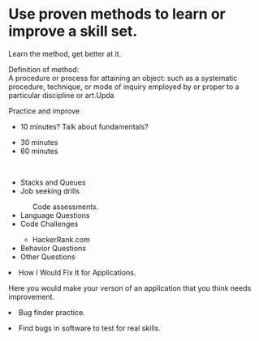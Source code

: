 <!DOCTYPE html>
<html>

<body>

<h1>Use proven methods to learn or improve a skill set.</h1>
<p>Learn the method, get better at it.</p>
<p>Definition of method: <br>
A procedure or process for attaining an object: such as a systematic procedure, technique, or mode of inquiry employed by or proper to a particular discipline or art.Upda</p>

<p>Practice and improve</p>
     <ul> 
     <li> 10 minutes? Talk about fundamentals? </li>
     <ul></ul>
     <li> 30 minutes </li>
      <li> 60 minutes</li> 
     </ul>
     <ul>
</ul>
<br>
 <ul> <li>Stacks and Queues</li>
     <li> Job seeking drills</li>
     <ul>Code assessments.</ul>
     <li> Language Questions</li>
      <li> Code Challenges</li> <ul>
     <li>HackerRank.com</li></ul>
      <li> Behavior Questions</li> 
          <li> Other Questions</li> 
     </ul>
<li>How I Would Fix It for Applications. </li><p>Here you would make your verson of an application that you think needs improvement.<li>Bug finder practice. </li><p><li>Find bugs in software to test for real skills.</li></p>
     <ul>
</ul>
     
</body>
</html>
